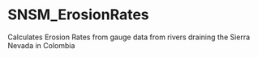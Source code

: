 # SNSM_ErosionRates
Calculates Erosion Rates from gauge data from rivers draining the Sierra Nevada in Colombia
